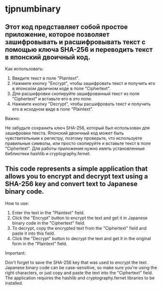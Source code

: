 # tjpnumbinary
## Этот код представляет собой простое приложение, которое позволяет зашифровывать и расшифровывать текст с помощью ключа SHA-256 и переводить текст в японский двоичный код.

Как использовать:

1. Введите текст в поле "Plaintext".
2. Нажмите кнопку "Encrypt", чтобы зашифровать текст и получить его в японском двоичном коде в поле "Ciphertext".
3. Для расшифровки скопируйте зашифрованный текст из поля "Ciphertext" и вставьте его в это поле.
4. Нажмите кнопку "Decrypt", чтобы расшифровать текст и получить его в исходном виде в поле "Plaintext".

Важно:

Не забудьте сохранить ключ SHA-256, который был использован для зашифровки текста.
Японский двоичный код может быть чувствительным к регистру, поэтому проверьте, что используете правильные символы, или просто скопируйте и вставьте текст в поле "Ciphertext".
Для работы приложения нужно иметь установленные библиотеки hashlib и cryptography.fernet.

## This code represents a simple application that allows you to encrypt and decrypt text using a SHA-256 key and convert text to Japanese binary code.

How to use:

1. Enter the text in the "Plaintext" field.
2. Click the "Encrypt" button to encrypt the text and get it in Japanese binary code in the "Ciphertext" field.
3. To decrypt, copy the encrypted text from the "Ciphertext" field and paste it into this field.
4. Click the "Decrypt" button to decrypt the text and get it in the original form in the "Plaintext" field.

Important:

Don't forget to save the SHA-256 key that was used to encrypt the text.
Japanese binary code can be case-sensitive, so make sure you're using the right characters, or just copy and paste the text into the "Ciphertext" field.
The application requires the hashlib and cryptography.fernet libraries to be installed.
